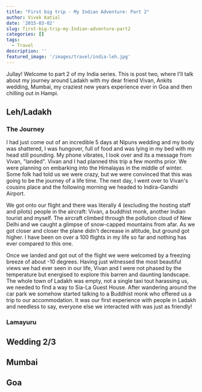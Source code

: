 ```yaml
---
title: "First big trip - My Indian Adventure: Part 2"
author: Vivek Katial
date: '2015-03-02'
slug: first-big-trip-my-Indian-adventure-part2
categories: []
tags:
  - Travel
description: ''
featured_image: '/images/travel/india-leh.jpg'
---
```


Jullay! Welcome to part 2 of my India series. This is post two, where I'll talk about my journey around Ladakh with my dear friend Vivan, Ankits wedding, Mumbai, my craziest new years experience ever in Goa and then chilling out in Hampi.

## Leh/Ladakh

### The Journey

I had just come out of an incredible 5 days at Nipuns wedding and my body was shattered, I was hungover, full of food and was lying in my bed with my head still pounding. My phone vibrates, I look over and its a message from Vivan, "landed". Vivan and I had planned this trip a few months prior. We were planning on embarking into the Himalayas in the middle of winter. Some folk had told us we were crazy, but we were convinced that this was going to be the journey of a life time. The next day, I went over to Vivan's cousins place and the following morning we headed to Indira-Gandhi Airport.

We got onto our flight and there was literally 4 (excluding the hosting staff and pilots) people in the aircraft: Vivan, a buddhist monk, another Indian tourist and myself. The aircraft climbed through the pollution cloud of New Delhi and we caught a glimpse of snow-capped mountains from afar. As we got closer and closer the plane didn't decrease in altitude, but ground got higher. I have been on over a 100 flights in my life so far and nothing has ever compared to this one.

Once we landed and got out of the flight we were welcomed by a freezing breeze of about -10 degrees. Having just witnessed the most beautiful views we had ever seen in our life, Vivan and I were not phased by the temperature but energised to explore this barren and daunting landscape. The whole town of Ladakh was empty, not a single taxi tout harassing us, we needed to find a way to Sia-La Guest House. After wandering around the car park we somehow started talking to a Buddhist monk who offered us a trip to our accommodation. It was our first experience with people in Ladakh and needless to say, everyone else we interacted with was just as friendly!

### Lamayuru


## Wedding 2/3

## Mumbai

## Goa